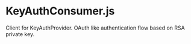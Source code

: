 # KeyAuthConsumer.js

Client for KeyAuthProvider. OAuth like authentication flow based on RSA private key.
